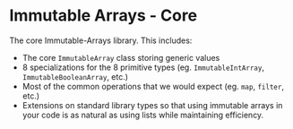 # Immutable Arrays - Core

The core Immutable-Arrays library. This includes:

* The core `ImmutableArray` class storing generic values
* 8 specializations for the 8 primitive types (eg. `ImmutableIntArray`, `ImmutableBooleanArray`, etc.)
* Most of the common operations that we would expect (eg. `map`, `filter`, etc.)
* Extensions on standard library types so that using immutable arrays in your code is as natural as using lists while
  maintaining efficiency.
